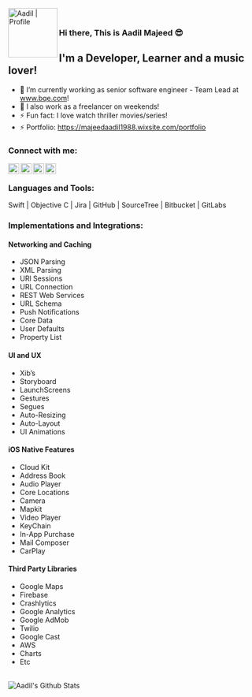 <img align="left" alt="Aadil | Profile" width="100px" src="https://media-exp1.licdn.com/dms/image/C4D03AQGjCnXDGcHIJw/profile-displayphoto-shrink_400_400/0?e=1613001600&v=beta&t=zqd-z6sYjhbwxNzzYuFDoU-85iftJCavudjrlj_Uwvo"/>

<br />

### Hi there, This is Aadil Majeed :sunglasses:

## I'm a Developer, Learner and a music lover!
- 🔭 I’m currently working as senior software engineer - Team Lead at www.bqe.com!
- 🌱 I also work as a freelancer on weekends!
- ⚡ Fun fact: I love watch thriller movies/series!
- ⚡ Portfolio: https://majeedaadil1988.wixsite.com/portfolio


### Connect with me:

[<img align="left" alt="Aadil | Facebook" width="22px" src="https://cdn.jsdelivr.net/npm/simple-icons@v3/icons/facebook.svg" />][facebook]
[<img align="left" alt="Aadil | Twitter" width="22px" src="https://cdn.jsdelivr.net/npm/simple-icons@v3/icons/twitter.svg" />][twitter]
[<img align="left" alt="Aadil | LinkedIn" width="22px" src="https://cdn.jsdelivr.net/npm/simple-icons@v3/icons/linkedin.svg" />][linkedin]
[<img align="left" alt="Aadil | Instagram" width="22px" src="https://cdn.jsdelivr.net/npm/simple-icons@v3/icons/instagram.svg" />][instagram]

<br />

### Languages and Tools:
Swift | Objective C | Jira | GitHub | SourceTree | Bitbucket | GitLabs

### Implementations and Integrations:

#### Networking and Caching
- JSON Parsing
- XML Parsing
- URl Sessions
- URL Connection
- REST Web Services
- URL Schema
- Push Notifications
- Core Data
- User Defaults
- Property List

#### UI and UX
- Xib’s
- Storyboard
- LaunchScreens
- Gestures
- Segues
- Auto-Resizing
- Auto-Layout
- UI Animations

#### iOS Native Features
- Cloud Kit
- Address Book
- Audio Player
- Core Locations
- Camera
- Mapkit
- Video Player
- KeyChain
- In-App Purchase
- Mail Composer
- CarPlay

#### Third Party Libraries
- Google Maps
- Firebase
- Crashlytics
- Google Analytics
- Google AdMob 
- Twilio
- Google Cast
- AWS
- Charts
- Etc

<br />

<img align="left" alt="Aadil's Github Stats" src="https://github-readme-stats.vercel.app/api?username=khancom1988&show_icons=true&hide_border=true" />

[facebook]: https://www.facebook.com/khancom1988
[twitter]: https://twitter.com/aadil53
[instagram]: https://www.instagram.com/aadil_majeed_khan/
[linkedin]: https://www.linkedin.com/in/-aadil-majeed-9bb44834/
